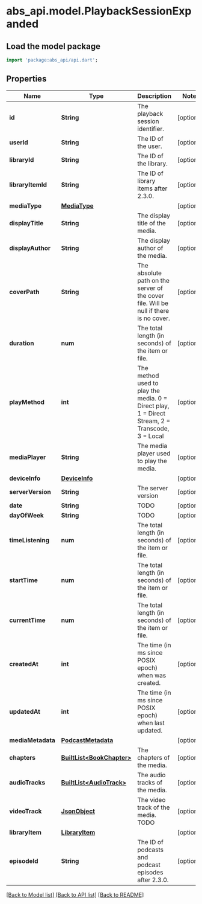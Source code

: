 # abs_api.model.PlaybackSessionExpanded

## Load the model package
```dart
import 'package:abs_api/api.dart';
```

## Properties
Name | Type | Description | Notes
------------ | ------------- | ------------- | -------------
**id** | **String** | The playback session identifier. | [optional] 
**userId** | **String** | The ID of the user. | [optional] 
**libraryId** | **String** | The ID of the library. | [optional] 
**libraryItemId** | **String** | The ID of library items after 2.3.0. | [optional] 
**mediaType** | [**MediaType**](MediaType.md) |  | [optional] 
**displayTitle** | **String** | The display title of the media. | [optional] 
**displayAuthor** | **String** | The display author of the media. | [optional] 
**coverPath** | **String** | The absolute path on the server of the cover file. Will be null if there is no cover. | [optional] 
**duration** | **num** | The total length (in seconds) of the item or file. | [optional] 
**playMethod** | **int** | The method used to play the media. 0 = Direct play, 1 = Direct Stream, 2 = Transcode, 3 = Local | [optional] 
**mediaPlayer** | **String** | The media player used to play the media. | [optional] 
**deviceInfo** | [**DeviceInfo**](DeviceInfo.md) |  | [optional] 
**serverVersion** | **String** | The server version | [optional] 
**date** | **String** | TODO | [optional] 
**dayOfWeek** | **String** | TODO | [optional] 
**timeListening** | **num** | The total length (in seconds) of the item or file. | [optional] 
**startTime** | **num** | The total length (in seconds) of the item or file. | [optional] 
**currentTime** | **num** | The total length (in seconds) of the item or file. | [optional] 
**createdAt** | **int** | The time (in ms since POSIX epoch) when was created. | [optional] 
**updatedAt** | **int** | The time (in ms since POSIX epoch) when last updated. | [optional] 
**mediaMetadata** | [**PodcastMetadata**](PodcastMetadata.md) |  | [optional] 
**chapters** | [**BuiltList&lt;BookChapter&gt;**](BookChapter.md) | The chapters of the media. | [optional] 
**audioTracks** | [**BuiltList&lt;AudioTrack&gt;**](AudioTrack.md) | The audio tracks of the media. | [optional] 
**videoTrack** | [**JsonObject**](.md) | The video track of the media. TODO | [optional] 
**libraryItem** | [**LibraryItem**](LibraryItem.md) |  | [optional] 
**episodeId** | **String** | The ID of podcasts and podcast episodes after 2.3.0. | [optional] 

[[Back to Model list]](../README.md#documentation-for-models) [[Back to API list]](../README.md#documentation-for-api-endpoints) [[Back to README]](../README.md)


